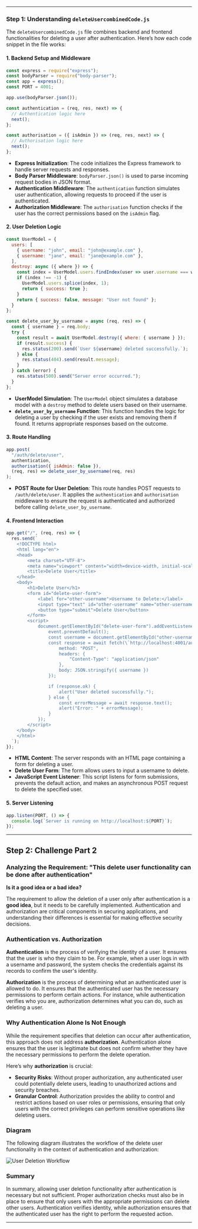 
---

### Step 1: Understanding `deleteUsercombinedCode.js`

The `deleteUsercombinedCode.js` file combines backend and frontend functionalities for deleting a user after authentication. Here’s how each code snippet in the file works:

#### 1. **Backend Setup and Middleware**

```javascript
const express = require("express");
const bodyParser = require("body-parser");
const app = express();
const PORT = 4001;

app.use(bodyParser.json());

const authentication = (req, res, next) => {
  // Authentication logic here
  next();
};

const authorisation = ({ isAdmin }) => (req, res, next) => {
  // Authorisation logic here
  next();
};
```

- **Express Initialization**: The code initializes the Express framework to handle server requests and responses.
- **Body Parser Middleware**: `bodyParser.json()` is used to parse incoming request bodies in JSON format.
- **Authentication Middleware**: The `authentication` function simulates user authentication, allowing requests to proceed if the user is authenticated.
- **Authorization Middleware**: The `authorisation` function checks if the user has the correct permissions based on the `isAdmin` flag.

#### 2. **User Deletion Logic**

```javascript
const UserModel = {
  users: [
    { username: "john", email: "john@example.com" },
    { username: "jane", email: "jane@example.com" },
  ],
  destroy: async ({ where }) => {
    const index = UserModel.users.findIndex(user => user.username === where.username);
    if (index !== -1) {
      UserModel.users.splice(index, 1);
      return { success: true };
    }
    return { success: false, message: "User not found" };
  }
};

const delete_user_by_username = async (req, res) => {
  const { username } = req.body;
  try {
    const result = await UserModel.destroy({ where: { username } });
    if (result.success) {
      res.status(200).send(`User ${username} deleted successfully.`);
    } else {
      res.status(404).send(result.message);
    }
  } catch (error) {
    res.status(500).send("Server error occurred.");
  }
};
```

- **UserModel Simulation**: The `UserModel` object simulates a database model with a `destroy` method to delete users based on their username.
- **`delete_user_by_username` Function**: This function handles the logic for deleting a user by checking if the user exists and removing them if found. It returns appropriate responses based on the outcome.

#### 3. **Route Handling**

```javascript
app.post(
  "/auth/delete/user",
  authentication,
  authorisation({ isAdmin: false }),
  (req, res) => delete_user_by_username(req, res)
);
```

- **POST Route for User Deletion**: This route handles POST requests to `/auth/delete/user`. It applies the `authentication` and `authorisation` middleware to ensure the request is authenticated and authorized before calling `delete_user_by_username`.

#### 4. **Frontend Interaction**

```javascript
app.get("/", (req, res) => {
  res.send(`
    <!DOCTYPE html>
    <html lang="en">
    <head>
        <meta charset="UTF-8">
        <meta name="viewport" content="width=device-width, initial-scale=1.0">
        <title>Delete User</title>
    </head>
    <body>
        <h1>Delete User</h1>
        <form id="delete-user-form">
            <label for="other-username">Username to Delete:</label>
            <input type="text" id="other-username" name="other-username" required>
            <button type="submit">Delete User</button>
        </form>
        <script>
            document.getElementById("delete-user-form").addEventListener("submit", async (event) => {
                event.preventDefault();
                const username = document.getElementById("other-username").value;
                const response = await fetch(\`http://localhost:4001/auth/delete/user\`, {
                    method: "POST",
                    headers: {
                        "Content-Type": "application/json"
                    },
                    body: JSON.stringify({ username })
                });

                if (response.ok) {
                    alert("User deleted successfully.");
                } else {
                    const errorMessage = await response.text();
                    alert("Error: " + errorMessage);
                }
            });
        </script>
    </body>
    </html>
  `);
});
```

- **HTML Content**: The server responds with an HTML page containing a form for deleting a user.
- **Delete User Form**: The form allows users to input a username to delete.
- **JavaScript Event Listener**: This script listens for form submissions, prevents the default action, and makes an asynchronous POST request to delete the specified user.

#### 5. **Server Listening**

```javascript
app.listen(PORT, () => {
  console.log(`Server is running on http://localhost:${PORT}`);
});
```



---

## Step 2: Challenge Part 2

### Analyzing the Requirement: "This delete user functionality can be done after authentication"

**Is it a good idea or a bad idea?**

The requirement to allow the deletion of a user only after authentication is a **good idea**, but it needs to be carefully implemented. Authentication and authorization are critical components in securing applications, and understanding their differences is essential for making effective security decisions.

### Authentication vs. Authorization

**Authentication** is the process of verifying the identity of a user. It ensures that the user is who they claim to be. For example, when a user logs in with a username and password, the system checks the credentials against its records to confirm the user's identity. 

**Authorization** is the process of determining what an authenticated user is allowed to do. It ensures that the authenticated user has the necessary permissions to perform certain actions. For instance, while authentication verifies who you are, authorization determines what you can do, such as deleting a user.

### Why Authentication Alone Is Not Enough

While the requirement specifies that deletion can occur after authentication, this approach does not address **authorization**. Authentication alone ensures that the user is legitimate but does not confirm whether they have the necessary permissions to perform the delete operation.

Here’s why **authorization** is crucial:

- **Security Risks**: Without proper authorization, any authenticated user could potentially delete users, leading to unauthorized actions and security breaches.
- **Granular Control**: Authorization provides the ability to control and restrict actions based on user roles or permissions, ensuring that only users with the correct privileges can perform sensitive operations like deleting users.

### Diagram

The following diagram illustrates the workflow of the delete user functionality in the context of authentication and authorization:

![User Deletion Workflow](picture.png)

### Summary

In summary, allowing user deletion functionality after authentication is necessary but not sufficient. Proper authorization checks must also be in place to ensure that only users with the appropriate permissions can delete other users. Authentication verifies identity, while authorization ensures that the authenticated user has the right to perform the requested action.

---
